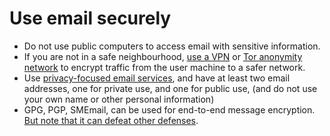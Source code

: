# Use email securely

* Do not use public computers to access email with sensitive information.
* If you are not in a safe neighbourhood, [use a VPN](../services/vpn.md) or [Tor anonymity network](../services/tor-proxy.md) to encrypt traffic 
from the user machine to a safer network.
* Use [privacy-focused email services](../services/email-services.md), and have at least two email addresses, one for private use, and one for public use,  (and do not use your own name or other personal information)
* GPG, PGP, SMEmail, can be used for end-to-end message encryption. [But note that it can defeat other defenses](https://pap.tymyrddin.dev/docs/prevention/encryption).
